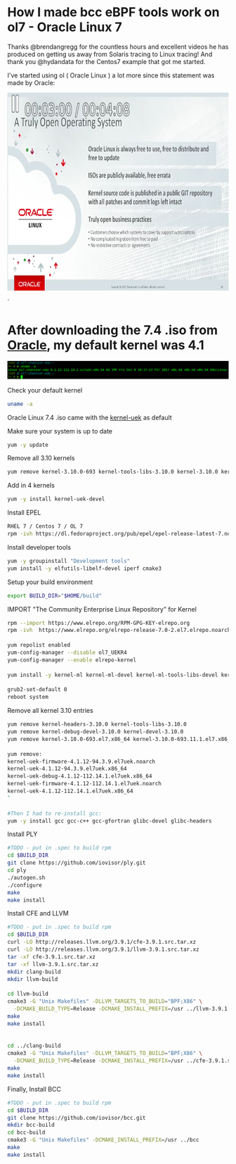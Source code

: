 # How I made bcc eBPF tools work on ol7 - Oracle Linux 7

Thanks @brendangregg for the countless hours and excellent videos he has produced on getting us away from Solaris tracing to Linux tracing!
And thank you @hydandata for the Centos7 example that got me started.

I've started using ol ( Oracle Linux ) a lot more since this statement was made by Oracle:
<p align="center">
  <img src="./bold-statement.png" alt="Bold Statement"
       width="654" height="450">
</p>`

# After downloading the 7.4 .iso from [Oracle], my default kernel was 4.1

<img src="./default-uname.png">

Check your default kernel
```bash
uname -a
```

Oracle Linux 7.4 .iso came with the [kernel-uek] as default

Make sure your system is up to date
```bash
yum -y update
```

Remove all 3.10 kernels
```bash
yum remove kernel-3.10.0-693 kernel-tools-libs-3.10.0 kernel-3.10.0 kernel-tools-3.10.0
```

Add in 4 kernels
```bash
yum -y install kernel-uek-devel 
```

Install EPEL
```bash
RHEL 7 / Centos 7 / OL 7
rpm -ivh https://dl.fedoraproject.org/pub/epel/epel-release-latest-7.noarch.rpm
```

Install developer tools
```bash
yum -y groupinstall "Development tools"
yum install -y elfutils-libelf-devel iperf cmake3
```

Setup your build environment
```bash
export BUILD_DIR="$HOME/build"
```

IMPORT "The Community Enterprise Linux Repository" for Kernel
```bash
rpm --import https://www.elrepo.org/RPM-GPG-KEY-elrepo.org
rpm -ivh  https://www.elrepo.org/elrepo-release-7.0-2.el7.elrepo.noarch.rpm

yum repolist enabled
yum-config-manager --disable ol7_UEKR4
yum-config-manager --enable elrepo-kernel

yum install -y kernel-ml kernel-ml-devel kernel-ml-tools-libs-devel kernel-ml-tools-libs kernel-ml-tools kernel-ml-headers

grub2-set-default 0
reboot system
```

Remove all kernel 3.10 entries 
```bash
yum remove kernel-headers-3.10.0 kernel-tools-libs-3.10.0
yum remove kernel-debug-devel-3.10.0 kernel-devel-3.10.0
yum remove kernel-3.10.0-693.el7.x86_64 kernel-3.10.0-693.11.1.el7.x86_64

yum remove:
kernel-uek-firmware-4.1.12-94.3.9.el7uek.noarch
kernel-uek-4.1.12-94.3.9.el7uek.x86_64
kernel-uek-debug-4.1.12-112.14.1.el7uek.x86_64
kernel-uek-firmware-4.1.12-112.14.1.el7uek.noarch
kernel-uek-4.1.12-112.14.1.el7uek.x86_64
`

#Then I had to re-install gcc:
yum -y install gcc gcc-c++ gcc-gfortran glibc-devel glibc-headers
```


Install PLY
```bash
#TODO - put in .spec to build rpm
cd $BUILD_DIR
git clone https://github.com/iovisor/ply.git
cd ply
./autogen.sh
./configure
make
make install
```

Install CFE and LLVM
```bash
#TODO - put in .spec to build rpm
cd $BUILD_DIR
curl -LO http://releases.llvm.org/3.9.1/cfe-3.9.1.src.tar.xz
curl -LO http://releases.llvm.org/3.9.1/llvm-3.9.1.src.tar.xz
tar -xf cfe-3.9.1.src.tar.xz
tar -xf llvm-3.9.1.src.tar.xz
mkdir clang-build
mkdir llvm-build

cd llvm-build
cmake3 -G "Unix Makefiles" -DLLVM_TARGETS_TO_BUILD="BPF;X86" \
  -DCMAKE_BUILD_TYPE=Release -DCMAKE_INSTALL_PREFIX=/usr ../llvm-3.9.1.src
make
make install


cd ../clang-build
cmake3 -G "Unix Makefiles" -DLLVM_TARGETS_TO_BUILD="BPF;X86" \
  -DCMAKE_BUILD_TYPE=Release -DCMAKE_INSTALL_PREFIX=/usr ../cfe-3.9.1.src
make
make install
```

Finally, Install BCC
```bash
#TODO - put in .spec to build rpm
cd $BUILD_DIR
git clone https://github.com/iovisor/bcc.git
mkdir bcc-build
cd bcc-build
cmake3 -G "Unix Makefiles" -DCMAKE_INSTALL_PREFIX=/usr ../bcc
make
make install
```

[Oracle]: http://www.oracle.com/technetwork/server-storage/linux/downloads/index.html
[kernel-uek]: http://www.oracle.com/technetwork/server-storage/linux/technologies/uek-overview-2043074.html
